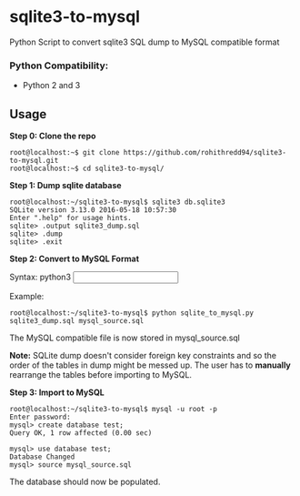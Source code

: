 # sqlite3-to-mysql
Python Script to convert sqlite3 SQL dump to MySQL compatible format

### Python Compatibility:
* Python 2 and 3

## Usage
**Step 0: Clone the repo**
    
    root@localhost:~$ git clone https://github.com/rohithredd94/sqlite3-to-mysql.git
    root@localhost:~$ cd sqlite3-to-mysql/
**Step 1: Dump sqlite database**

    root@localhost:~/sqlite3-to-mysql$ sqlite3 db.sqlite3
    SQLite version 3.13.0 2016-05-18 10:57:30
    Enter ".help" for usage hints.
    sqlite> .output sqlite3_dump.sql
    sqlite> .dump
    sqlite> .exit

**Step 2: Convert to MySQL Format**

Syntax: python3 <input sql file> <output sql file>

Example:

    root@localhost:~/sqlite3-to-mysql$ python sqlite_to_mysql.py sqlite3_dump.sql mysql_source.sql

The MySQL compatible file is now stored in mysql_source.sql

**Note:** SQLite dump doesn't consider foreign key constraints and so the order of the tables in dump might be messed up. The user has to **manually** rearrange the tables before importing to MySQL.

**Step 3: Import to MySQL**

    root@localhost:~/sqlite3-to-mysql$ mysql -u root -p
    Enter password:
    mysql> create database test;
    Query OK, 1 row affected (0.00 sec)

    mysql> use database test;
    Database Changed
    mysql> source mysql_source.sql

The database should now be populated.
